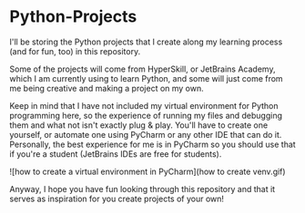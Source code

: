 # Python-Projects
I'll be storing the Python projects that I create along my learning process (and for fun, too) in this repository.

Some of the projects will come from HyperSkill, or JetBrains Academy, which I am currently using to learn Python, and some will just come from me being creative and making a project on my own. 

Keep in mind that I have not included my virtual environment for Python programming here, so the experience of running my files and debugging them and what not isn't exactly plug & play. You'll have to create one yourself, or automate one using PyCharm or any other IDE that can do it. Personally, the best experience for me is in PyCharm so you should use that if you're a student (JetBrains IDEs are free for students).

![how to create a virtual environment in PyCharm](how to create venv.gif)

Anyway, I hope you have fun looking through this repository and that it serves as inspiration for you create projects of your own!

